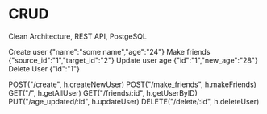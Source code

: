 # CRUD
Clean Architecture, REST API, PostgeSQL

Create user {"name":"some name","age":"24"}
Make friends {"source_id":"1","target_id":"2"}
Update user age {"id":"1","new_age":"28"}
Delete User {"id":"1"}



POST("/create", h.createNewUser)
POST("/make_friends", h.makeFriends)
GET("/", h.getAllUser)
GET("/friends/:id", h.getUserByID)
PUT("/age_updated/:id", h.updateUser)
DELETE("/delete/:id", h.deleteUser)
